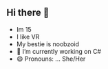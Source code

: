 ## Hi there 👋
- Im 15
- I like VR
- My bestie is noobzoid
- 🔭 I’m currently working on C#
- 😄 Pronouns: ... She/Her


